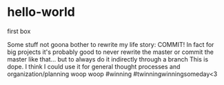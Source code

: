 # hello-world
first box

Some stuff not goona bother to rewrite my life story: COMMIT!
In fact for big projects it's probably good to never rewrite the master or commit the master like that... but to always do it indirectly through a branch
This is dope. I think I could use it for general thought processes and organization/planning woop woop #winning #twinningwinningsomeday<3
